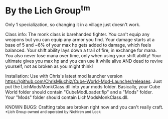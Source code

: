 # By the Lich Group<sup>tm</sup>  
Only 1 specialization, so changing it in a village just doesn't work. 

Class info: 
The monk class is barehanded fighter. You can't equip any weapons but you can equip any armor you find. Your damage starts at a base of 5 and ~6% of your max hp gets added to damage, which feels balanced. Your shift ability lays down a trail of fire, in exchange for mana. You also never lose mana over time, only when using your shift ability! Your ultimate gives you max hp and you can use it while alive AND dead to revive yourself, not as broken as you might think!

Installation:
Use with Chris's latest mod launcher version https://github.com/ChrisMiuchiz/Cube-World-Mod-Launcher/releases. Just put the LichModsMonkClass.dll into your mods folder. Basically, your Cube World folder should contain "CubeModLoader.fip" and a "Mods" folder. Your "Mods" folder should contain LichModsMonkClass.dll. 

KNOWN BUGS:
Crafting tabs are broken right now and you can't really craft.
<sup>*Lich Group owned and operated by Nichiren and Lock</sup>
